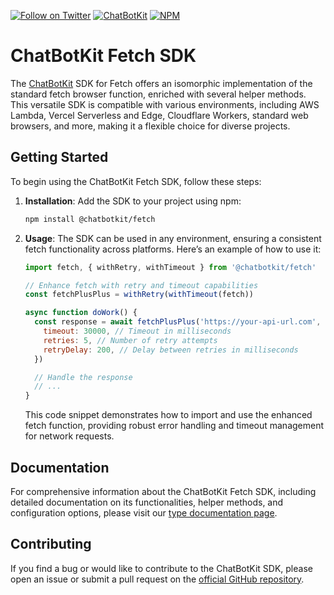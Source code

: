 [![Follow on Twitter](https://img.shields.io/twitter/follow/chatbotkit.svg?logo=twitter)](https://twitter.com/chatbotkit)
[![ChatBotKit](https://img.shields.io/badge/credits-ChatBotKit-blue.svg)](https://chatbotkit.com)
[![NPM](https://img.shields.io/npm/v/@chatbotkit/fetch.svg)](https://www.npmjs.com/package/@chatbotkit/fetch)

# ChatBotKit Fetch SDK

The [ChatBotKit](https://chatbotkit.com) SDK for Fetch offers an isomorphic implementation of the standard fetch browser function, enriched with several helper methods. This versatile SDK is compatible with various environments, including AWS Lambda, Vercel Serverless and Edge, Cloudflare Workers, standard web browsers, and more, making it a flexible choice for diverse projects.

## Getting Started

To begin using the ChatBotKit Fetch SDK, follow these steps:

1. **Installation**: Add the SDK to your project using npm:

   ```bash
   npm install @chatbotkit/fetch
   ```

2. **Usage**: The SDK can be used in any environment, ensuring a consistent fetch functionality across platforms. Here’s an example of how to use it:

   ```javascript
   import fetch, { withRetry, withTimeout } from '@chatbotkit/fetch'

   // Enhance fetch with retry and timeout capabilities
   const fetchPlusPlus = withRetry(withTimeout(fetch))

   async function doWork() {
     const response = await fetchPlusPlus('https://your-api-url.com', {
       timeout: 30000, // Timeout in milliseconds
       retries: 5, // Number of retry attempts
       retryDelay: 200, // Delay between retries in milliseconds
     })

     // Handle the response
     // ...
   }
   ```

   This code snippet demonstrates how to import and use the enhanced fetch function, providing robust error handling and timeout management for network requests.

## Documentation

For comprehensive information about the ChatBotKit Fetch SDK, including detailed documentation on its functionalities, helper methods, and configuration options, please visit our [type documentation page](https://chatbotkit.github.io/node-sdk/modules/_chatbotkit_fetch.html).

## Contributing

If you find a bug or would like to contribute to the ChatBotKit SDK, please open an issue or submit a pull request on the [official GitHub repository](https://github.com/chatbotkit/node-sdk).
